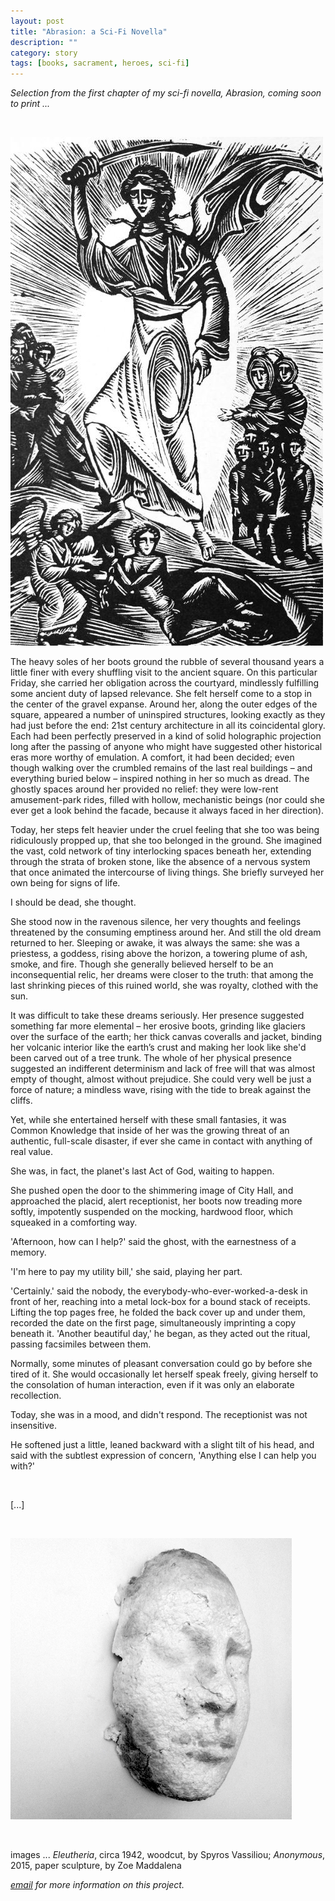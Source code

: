 ```yaml
---
layout: post
title: "Abrasion: a Sci-Fi Novella"
description: ""
category: story
tags: [books, sacrament, heroes, sci-fi]
---
```


*Selection from the first chapter of my sci-fi novella, Abrasion, coming soon to print ...*

<p>&nbsp;</p>

![](/assets/eleutheria.jpg)

The heavy soles of her boots ground the rubble of several thousand years a little finer with every shuffling visit to the ancient square. On this particular Friday, she carried her obligation across the courtyard, mindlessly fulfilling some ancient duty of lapsed relevance. She felt herself come to a stop in the center of the gravel expanse. Around her, along the outer edges of the square, appeared a number of uninspired structures, looking exactly as they had just before the end: 21st century architecture in all its coincidental glory. Each had been perfectly preserved in a kind of solid holographic projection long after the passing of anyone who might have suggested other historical eras more worthy of emulation. A comfort, it had been decided; even though walking over the crumbled remains of the last real buildings – and everything buried below – inspired nothing in her so much as dread. The ghostly spaces around her provided no relief: they were low-rent amusement-park rides, filled with hollow, mechanistic beings (nor could she ever get a look behind the facade, because it always faced in her direction). 

Today, her steps felt heavier under the cruel feeling that she too was being ridiculously propped up, that she too belonged in the ground. She imagined the vast, cold network of tiny interlocking spaces beneath her, extending through the strata of broken stone, like the absence of a nervous system that once animated the intercourse of living things. She briefly surveyed her own being for signs of life.

I should be dead, she thought.

She stood now in the ravenous silence, her very thoughts and feelings threatened by the consuming emptiness around her. And still the old dream returned to her. Sleeping or awake, it was always the same: she was a priestess, a goddess, rising above the horizon, a towering plume of ash, smoke, and fire. Though she generally believed herself to be an inconsequential relic, her dreams were closer to the truth: that among the last shrinking pieces of this ruined world, she was royalty, clothed with the sun.
	
It was difficult to take these dreams seriously. Her presence suggested something far more elemental – her erosive boots, grinding like glaciers over the surface of the earth; her thick canvas coveralls and jacket, binding her volcanic interior like the earth’s crust and making her look like she'd been carved out of a tree trunk. The whole of her physical presence suggested an indifferent determinism and lack of free will that was almost empty of thought, almost without prejudice. She could very well be just a force of nature; a mindless wave, rising with the tide to break against the cliffs.

Yet, while she entertained herself with these small fantasies, it was Common Knowledge that inside of her was the growing threat of an authentic, full-scale disaster, if ever she came in contact with anything of real value.

She was, in fact, the planet's last Act of God, waiting to happen.

She pushed open the door to the shimmering image of City Hall, and approached the placid, alert receptionist, her boots now treading more softly, impotently suspended on the mocking, hardwood floor, which squeaked in a comforting way.

'Afternoon, how can I help?' said the ghost, with the earnestness of a memory.

'I'm here to pay my utility bill,' she said, playing her part.

'Certainly.' said the nobody, the everybody-who-ever-worked-a-desk in front of her, reaching into a metal lock-box for a bound stack of receipts. Lifting the top pages free, he folded the back cover up and under them, recorded the date on the first page, simultaneously imprinting a copy beneath it. 'Another beautiful day,' he began, as they acted out the ritual, passing facsimiles between them.

Normally, some minutes of pleasant conversation could go by before she tired of it. She would occasionally let herself speak freely, giving herself to the consolation of human interaction, even if it was only an elaborate recollection.

Today, she was in a mood, and didn't respond. The receptionist was not insensitive.

He softened just a little, leaned backward with a slight tilt of his head, and said with the subtlest expression of concern, 'Anything else I can help you with?'
<p>&nbsp;</p>

[...]

<p>&nbsp;</p>

![](/assets/anonymous-abrasion.jpg) 
<p>&nbsp;</p>

images ... *Eleutheria*, circa 1942, woodcut, by Spyros Vassiliou; *Anonymous*, 2015, paper sculpture, by Zoe Maddalena

*[email](mailto:dpmaddalena@gmail.com?subject=abrasion) for more information on this project.*
